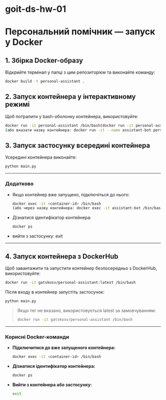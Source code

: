 # goit-ds-hw-01
# Персональний помічник — запуск у Docker

## 1. Збірка Docker-образу

Відкрийте термінал у папці з цим репозиторієм та виконайте команду:

```sh
docker build -t personal-assistant .
```

## 2. Запуск контейнера у інтерактивному режимі

Щоб потрапити у bash-оболонку контейнера, використовуйте:

```sh
docker run -it personal-assistant /bin/bash(docker run -it personal-assistant /bin/sh - Якщо Bash не встановлен)
(або вказати назву контейнера: docker run -it --name assistant-bot personal-assistant /bin/bash)
```

## 3. Запуск застосунку всередині контейнера

Усередині контейнера виконайте:

```sh
python main.py
```

---

### Додатково

- Якщо контейнер вже запущено, підключіться до нього:

  ```sh
  docker exec -it <container-id> /bin/bash
  (або через назву контейнера: docker exec -it assistant-bot /bin/bash )
  ```

- Дізнатися ідентифікатор контейнера:

  ```sh
  docker ps
  ```

- вийти з застосунку: exit
---

## 4. Запуск контейнера з DockerHub

Щоб завантажити та запустити контейнер безпосередньо з DockerHub, використовуйте:

```sh
docker run -it gatskosv/personal-assistant:latest /bin/bash
```

Після входу в контейнер запустіть застосунок:

```sh
python main.py
```

> Якщо тег не вказано, використовується latest за замовчуванням:
> 
> ```sh
> docker run -it gatskosv/personal-assistant /bin/bash
> ```

---

### Корисні Docker-команди

- **Підключитися до вже запущеного контейнера:**
  ```sh
  docker exec -it <container-id> /bin/bash
  ```
- **Дізнатися ідентифікатор контейнера:**
  ```sh
  docker ps
  ```
- **Вийти з контейнера або застосунку:**
  ```sh
  exit
  ```